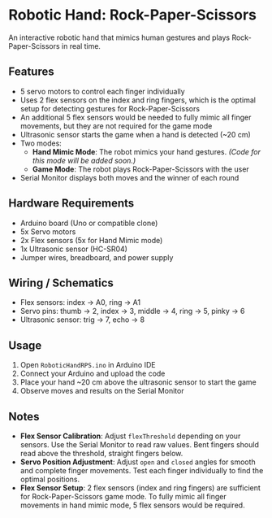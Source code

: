 # Robotic Hand: Rock-Paper-Scissors

An interactive robotic hand that mimics human gestures and plays Rock-Paper-Scissors in real time.

## Features
- 5 servo motors to control each finger individually
- Uses 2 flex sensors on the index and ring fingers, which is the optimal setup for detecting gestures for Rock-Paper-Scissors
- An additional 5 flex sensors would be needed to fully mimic all finger movements, but they are not required for the game mode
- Ultrasonic sensor starts the game when a hand is detected (~20 cm)
- Two modes:
  - **Hand Mimic Mode**: The robot mimics your hand gestures. *(Code for this mode will be added soon.)*
  - **Game Mode**: The robot plays Rock-Paper-Scissors with the user
- Serial Monitor displays both moves and the winner of each round

## Hardware Requirements
- Arduino board (Uno or compatible clone)
- 5x Servo motors
- 2x Flex sensors (5x for Hand Mimic mode)
- 1x Ultrasonic sensor (HC-SR04)
- Jumper wires, breadboard, and power supply

## Wiring / Schematics

- Flex sensors: index → A0, ring → A1
- Servo pins: thumb → 2, index → 3, middle → 4, ring → 5, pinky → 6
- Ultrasonic sensor: trig → 7, echo → 8

## Usage
1. Open `RoboticHandRPS.ino` in Arduino IDE
2. Connect your Arduino and upload the code
3. Place your hand ~20 cm above the ultrasonic sensor to start the game
4. Observe moves and results on the Serial Monitor

## Notes
- **Flex Sensor Calibration**: Adjust `flexThreshold` depending on your sensors. Use the Serial Monitor to read raw values. Bent fingers should read above the threshold, straight fingers below.
- **Servo Position Adjustment**: Adjust `open` and `closed` angles for smooth and complete finger movements. Test each finger individually to find the optimal positions.
- **Flex Sensor Setup**: 2 flex sensors (index and ring fingers) are sufficient for Rock-Paper-Scissors game mode. To fully mimic all finger movements in hand mimic mode, 5 flex sensors would be required.



